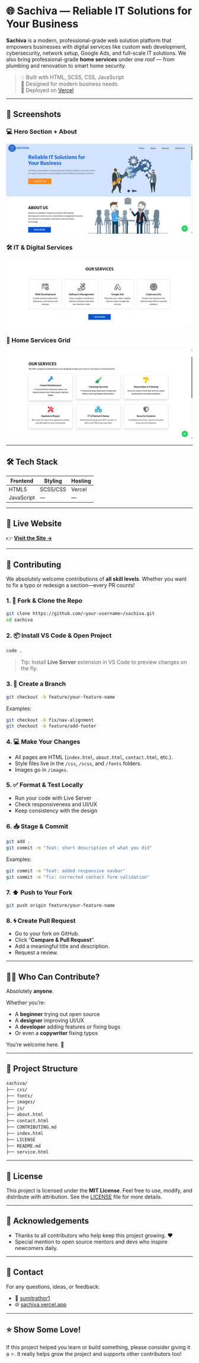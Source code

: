 # 🌐 Sachiva — Reliable IT Solutions for Your Business

**Sachiva** is a modern, professional-grade web solution platform that empowers businesses with digital services like custom web development, cybersecurity, network setup, Google Ads, and full-scale IT solutions. We also bring professional-grade **home services** under one roof — from plumbing and renovation to smart home security.

> 💡 Built with HTML, SCSS, CSS, JavaScript  
> 🧠 Designed for modern business needs.  
> 🚀 Deployed on [Vercel](https://sachiva.vercel.app/)

---

## 📸 Screenshots

### 💻 Hero Section + About
![Hero section](image.png)

### 🛠 IT & Digital Services
![IT Services](image-2.png)

### 🧹 Home Services Grid
![Home Services](image-1.png)

---

## 🛠 Tech Stack

| Frontend | Styling  | Hosting |
|----------|----------|---------|
| HTML5    | SCSS/CSS | Vercel  |
| JavaScript | —      | —       |

---

## 🚀 Live Website

👉 [**Visit the Site →**](https://sachiva.vercel.app/)

---

## 🤝 Contributing

We absolutely welcome contributions of **all skill levels**. Whether you want to fix a typo or redesign a section—every PR counts!

### 1. 🍴 Fork & Clone the Repo

```bash
git clone https://github.com/<your-username>/sachiva.git
cd sachiva
````

### 2. 📦 Install VS Code & Open Project

```bash
code .
```

> Tip: Install **Live Server** extension in VS Code to preview changes on the fly.

### 3. 🌱 Create a Branch

```bash
git checkout -b feature/your-feature-name
```

Examples:

```bash
git checkout -b fix/nav-alignment
git checkout -b feature/add-footer
```

### 4. 💻 Make Your Changes

* All pages are HTML (`index.html`, `about.html`, `contact.html`, etc.).
* Style files live in the `/css`, `/scss`, and `/fonts` folders.
* Images go in `/images`.

### 5. ✅ Format & Test Locally

* Run your code with Live Server
* Check responsiveness and UI/UX
* Keep consistency with the design

### 6. 📥 Stage & Commit

```bash
git add .
git commit -m "feat: short description of what you did"
```

Examples:

```bash
git commit -m "feat: added responsive navbar"
git commit -m "fix: corrected contact form validation"
```

### 7. ⬆️ Push to Your Fork

```bash
git push origin feature/your-feature-name
```

### 8. 🌀 Create Pull Request

* Go to your fork on GitHub.
* Click “**Compare & Pull Request**”.
* Add a meaningful title and description.
* Request a review.

---

## 🙋‍♀️ Who Can Contribute?

Absolutely **anyone**.

Whether you’re:

* A **beginner** trying out open source
* A **designer** improving UI/UX
* A **developer** adding features or fixing bugs
* Or even a **copywriter** fixing typos

You’re welcome here. 🌟

---

## 📁 Project Structure

```bash
sachiva/
├── css/
├── fonts/
├── images/
├── js/
├── about.html
├── contact.html
├── CONTRIBUTING.md
├── index.html
├── LICENSE
├── README.md
├── service.html
```

---

## 📄 License

This project is licensed under the **MIT License**.
Feel free to use, modify, and distribute with attribution.
See the [LICENSE](./LICENSE) file for more details.

---

## 🙏 Acknowledgements

* Thanks to all contributors who help keep this project growing. ❤️
* Special mention to open source mentors and devs who inspire newcomers daily.

---

## 💌 Contact

For any questions, ideas, or feedback:

* 📧 [sumitrathor1](https://github.com/sumitrathor1)
* 🌐 [sachiva.vercel.app](https://sachiva.vercel.app)

---

## ⭐ Show Some Love!

If this project helped you learn or build something, please consider giving it a ⭐.
It really helps grow the project and supports other contributors too!

